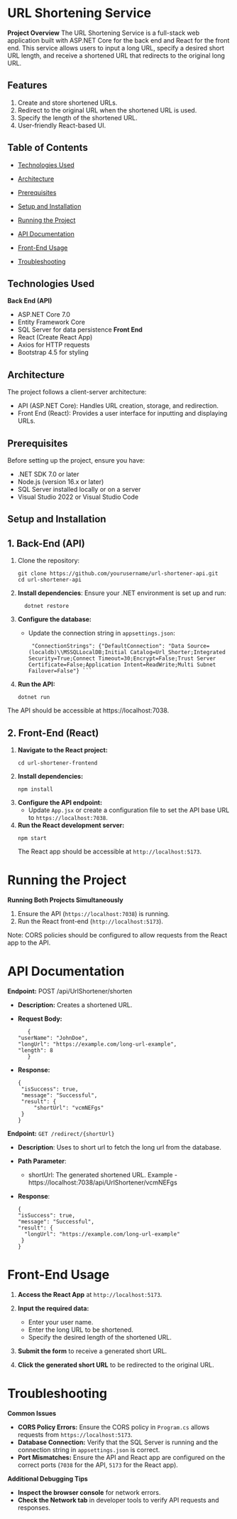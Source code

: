 # URL Shortening Service

**Project Overview**
The URL Shortening Service is a full-stack web application built with ASP.NET Core for the back end and React for the front end. This service allows users to input a long URL, specify a desired short URL length, and receive a shortened URL that redirects to the original long URL.

## Features
1. Create and store shortened URLs.
2. Redirect to the original URL when the shortened URL is used.
3. Specify the length of the shortened URL.
4. User-friendly React-based UI.

## Table of Contents

- [Technologies Used](#technologies-used)

- [Architecture](#architecture)

- [Prerequisites](#prerequisites)

- [Setup and Installation](#setup-and-installation)

- [Running the Project](#running-the-project)

- [API Documentation](#api-documentation)

- [Front-End Usage](#front-end-usage)

- [Troubleshooting](#troubleshooting)

## Technologies Used

  **Back End (API)**

- ASP.NET Core 7.0
- Entity Framework Core
- SQL Server for data persistence
   **Front End**
- React (Create React App)
- Axios for HTTP requests
- Bootstrap 4.5 for styling

## Architecture
The project follows a client-server architecture:

- API (ASP.NET Core): Handles URL creation, storage, and redirection.
- Front End (React): Provides a user interface for inputting and displaying URLs.

## Prerequisites
Before setting up the project, ensure you have:

- .NET SDK 7.0 or later
- Node.js (version 16.x or later)
- SQL Server installed locally or on a server
- Visual Studio 2022 or Visual Studio Code

## Setup and Installation 
## 1. Back-End (API)
   1. Clone the repository:
        ```
        git clone https://github.com/yourusername/url-shortener-api.git
        cd url-shortener-api
        ```
      
  2. **Install dependencies**: Ensure your .NET environment is set up and run:
        
     
           dotnet restore
        
  3. **Configure the database:**
      - Update the connection string in `appsettings.json`:
        ```
         "ConnectionStrings": {"DefaultConnection": "Data Source=(localdb)\\MSSQLLocalDB;Initial Catalog=Url_Shorter;Integrated Security=True;Connect Timeout=30;Encrypt=False;Trust Server Certificate=False;Application Intent=ReadWrite;Multi Subnet Failover=False"} ```

  4. **Run the API:**
      ```
     dotnet run
      ```
The API should be accessible at https://localhost:7038. 

## 2. Front-End (React)
   1. **Navigate to the React project:**
         ```
         cd url-shortener-frontend
         ```
   2. **Install dependencies:**
         ```
         npm install
         ```
   3. **Configure the API endpoint:**
         - Update `App.jsx` or create a configuration file to set the API base URL to `https://localhost:7038`.
   4. **Run the React development server:**
         ```
         npm start
         ```
         The React app should be accessible at `http://localhost:5173`.


# Running the Project
**Running Both Projects Simultaneously**
1. Ensure the API (`https://localhost:7038`) is running.
2. Run the React front-end (`http://localhost:5173`).
   
Note: CORS policies should be configured to allow requests from the React app to the API.


# API Documentation 

**Endpoint:** POST /api/UrlShortener/shorten

- **Description:** Creates a shortened URL.

- **Request Body:**
  ```
     {
  "userName": "JohnDoe",
  "longUrl": "https://example.com/long-url-example",
  "length": 8
     }
  ```
  
- **Response:**
   ```
  {
    "isSuccess": true,
    "message": "Successful",
    "result": {
        "shortUrl": "vcmNEFgs"
    }
  }
   ```

**Endpoint:** `GET /redirect/{shortUrl}`
- **Description**: Uses to short url to fetch the long url from the database.
  
- **Path Parameter**:
   - shortUrl: The generated shortened URL.  Example  -  https://localhost:7038/api/UrlShortener/vcmNEFgs
- **Response**:
     ```
     {
    "isSuccess": true,
    "message": "Successful",
    "result": {
       "longUrl": "https://example.com/long-url-example"
      }
     }
     ```

# **Front-End Usage**
     
1. **Access the React App** at `http://localhost:5173`.
   
2. **Input the required data:**
   - Enter your user name.
   - Enter the long URL to be shortened.
   - Specify the desired length of the shortened URL.
3. **Submit the form** to receive a generated short URL.
4. **Click the generated short URL** to be redirected to the original URL.
       
# Troubleshooting

**Common Issues**

- **CORS Policy Errors:** Ensure the CORS policy in `Program.cs` allows requests from `https://localhost:5173`.
- **Database Connection:** Verify that the SQL Server is running and the connection string in `appsettings.json` is correct.
- **Port Mismatches:** Ensure the API and React app are configured on the correct ports (`7038` for the API, `5173` for the React app).

  
**Additional Debugging Tips**
- **Inspect the browser console** for network errors.
- **Check the Network tab** in developer tools to verify API requests and responses.
      
